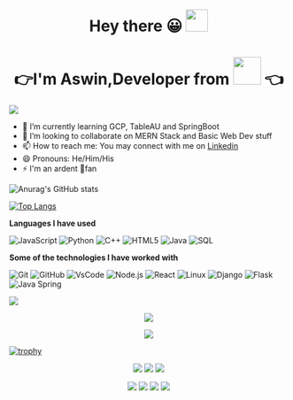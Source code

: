 <h1 align='center'> Hey there 😀 <img width="40px" src="https://media.giphy.com/media/hvRJCLFzcasrR4ia7z/giphy.gif"/></h1>
<h1 align='center'>👉I'm Aswin,Developer from <img src='https://upload.wikimedia.org/wikipedia/en/thumb/4/41/Flag_of_India.svg/383px-Flag_of_India.svg.png' height='50px' />  👈 </h1>


![](https://github.com/halfrost/halfrost/blob/master/icons/header_.png?raw=true)

- 🌱 I’m currently learning GCP, TableAU and SpringBoot
- 👯 I’m looking to collaborate on MERN Stack and Basic Web Dev stuff
- 📫 How to reach me: You may connect with me on [Linkedin](https://www.linkedin.com/in/aswin-sampath-05b401172/) 
- 😄 Pronouns: He/Him/His
- ⚡ I'm an ardent 🏏fan

![Anurag's GitHub stats](https://github-readme-stats.vercel.app/api?username=AswinSampath1401&show_icons=true&include_all_commits=true&theme=radical)




[![Top Langs](https://github-readme-stats.vercel.app/api/top-langs/?username=AswinSampath1401&layout=compact&theme=radical)](https://github.com/anuraghazra/github-readme-stats)


**Languages I have used**

![JavaScript](https://img.shields.io/badge/-JavaScript-000000?style=flat&logo=javascript)
![Python](https://img.shields.io/badge/-Python-000000?style=flat&logo=python)
![C++](https://img.shields.io/badge/-C++-000000?style=flat&logo=C%2B%2B&logoColor=00599C)
![HTML5](https://img.shields.io/badge/-HTML5-000000?style=flat&logo=HTML5)
![Java](https://img.shields.io/badge/-Java-000000?style=flat&logo=java&logoColor=007ACC)
![SQL](https://img.shields.io/badge/-SQL-000000?style=flat&logo=MySQL)

**Some of the technologies I have worked with**

![Git](https://img.shields.io/badge/-Git-000000?style=flat&logo=git&logoColor=F05032)
![GitHub](https://img.shields.io/badge/-GitHub-000000?style=flat&logo=github&logoColor=FFFFFF)
![VsCode](https://img.shields.io/badge/-Vscode-000000?style=flat&logo=visualstudiocode&logoColor=blue)<!-- wi*quL3fcV -->
![Node.js](https://img.shields.io/badge/-Node.js-000000?style=flat&logo=node.js&logoColor=339933)
![React](https://img.shields.io/badge/-React-000000?style=flat&logo=React&logoColor=61DAFB)
![Linux](https://img.shields.io/badge/-Linux-000000?style=flat&logo=linux&logoColor=FCC624)
![Django](https://img.shields.io/badge/-Django-000000?style=flat&logo=django&logoColor=grey)
![Flask](https://img.shields.io/badge/-Flask-000000?style=flat&logo=flask&logoColor=gray)
![Java Spring](https://img.shields.io/badge/-Spring-000000?style=flat&logo=spring&logoColor=6DB33F)

![](https://komarev.com/ghpvc/?username=AswinSampath1401&label=PROFILE+VIEWS)




<p align = "center">
 <img  src="https://github-readme-streak-stats.herokuapp.com/?user=AswinSampath1401&show_icons=true&locale=en&layout=compact&theme=radical&line_height=0" />
</p> 


<p align = "center">
 <img src="https://activity-graph.herokuapp.com/graph?username=AswinSampath1401&theme=redical">
</p> 

[![trophy](https://github-profile-trophy.vercel.app/?username=AswinSampath1401&theme=gruvbox)](https://github.com/ryo-ma/github-profile-trophy)

<p align='center'>
<img src="https://badges.pufler.dev/years/AswinSampath1401"/>
<img src="https://badges.pufler.dev/repos/AswinSampath1401"/>
<img src="https://badges.pufler.dev/commits/monthly/AswinSampath1401"/>
<p>

<p align='center'>
<img src="https://img.shields.io/badge/-Aswin Sampath-crimson?style=flat-square&logo=instagram&logoColor=white&link=https://www.instagram.com/ash_1401//" >
<img src="https://img.shields.io/badge/-aswinsampath-c14438?style=flat-square&logo=Gmail&logoColor=white&link=mailto:aswinsampath1401@gmail.com" >
<img src="https://img.shields.io/badge/-Aswin-blue?style=flat-square&logo=Linkedin&logoColor=white&link=https://www.linkedin.com/in/Aswin-Sampath-1713201ab//">
<img src="https://img.shields.io/badge/-AswinSampath-blue?style=flat-square&logo=twitter&logoColor=white&link=https://twitter.com/i_am_Ash_" />
</p>
